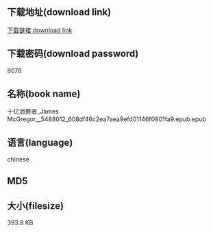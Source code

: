 ## 下载地址(download link)
[下载链接 download link](https://voluble-croquembouche-d321dc.netlify.app/?s=%E5%8D%81%E4%BA%BF%E6%B6%88%E8%B4%B9%E8%80%85_James+McGregor__5488012_608df46c2ea7aea9efd01146f0801fa9.epub)

## 下载密码(download password)
8078

## 名称(book name)
十亿消费者_James McGregor__5488012_608df46c2ea7aea9efd01146f0801fa9.epub.epub

## 语言(language)
chinese

## MD5


## 大小(filesize)
393.8 KB
